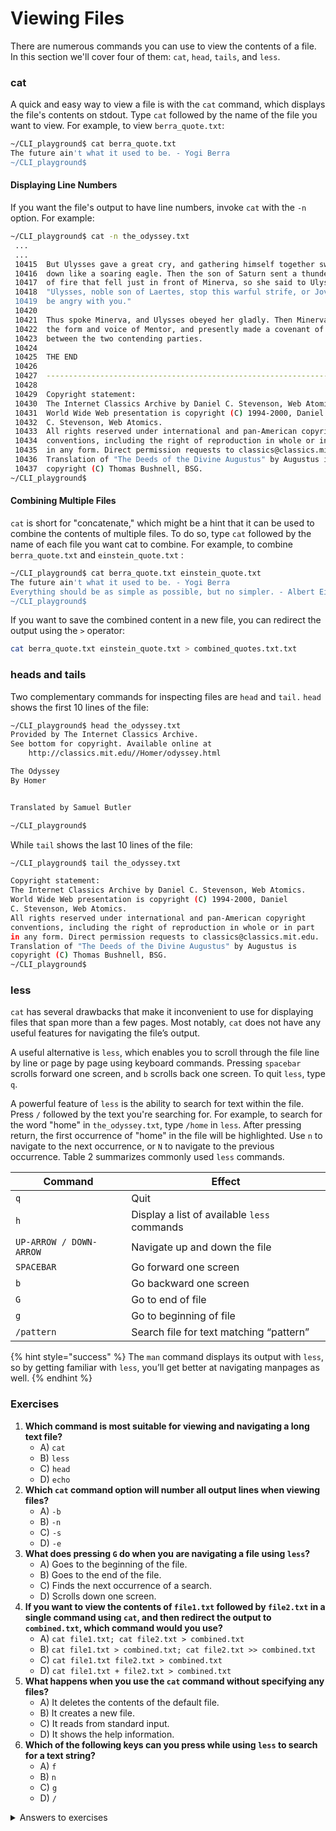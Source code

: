 # Viewing Files

There are numerous commands you can use to view the contents of a file. In this section we'll cover four of them: `cat`, `head`, `tails`, and `less`.&#x20;

### cat

A quick and easy way to view a file is with the `cat` command, which displays the file's contents on stdout. Type `cat` followed by the name of the file you want to view. For example, to view `berra_quote.txt`:

```bash
~/CLI_playground$ cat berra_quote.txt
The future ain't what it used to be. - Yogi Berra
~/CLI_playground$
```

#### **Displaying Line Numbers**

If you want the file's output to have line numbers, invoke `cat` with the `-n` option. For example:

```bash
~/CLI_playground$ cat -n the_odyssey.txt
 ...
 ...
 10415	But Ulysses gave a great cry, and gathering himself together swooped
 10416	down like a soaring eagle. Then the son of Saturn sent a thunderbolt
 10417	of fire that fell just in front of Minerva, so she said to Ulysses,
 10418	"Ulysses, noble son of Laertes, stop this warful strife, or Jove will
 10419	be angry with you." 
 10420	
 10421	Thus spoke Minerva, and Ulysses obeyed her gladly. Then Minerva assumed
 10422	the form and voice of Mentor, and presently made a covenant of peace
 10423	between the two contending parties. 
 10424	
 10425	THE END
 10426	
 10427	----------------------------------------------------------------------
 10428	
 10429	Copyright statement:
 10430	The Internet Classics Archive by Daniel C. Stevenson, Web Atomics.
 10431	World Wide Web presentation is copyright (C) 1994-2000, Daniel
 10432	C. Stevenson, Web Atomics.
 10433	All rights reserved under international and pan-American copyright
 10434	conventions, including the right of reproduction in whole or in part
 10435	in any form. Direct permission requests to classics@classics.mit.edu.
 10436	Translation of "The Deeds of the Divine Augustus" by Augustus is
 10437	copyright (C) Thomas Bushnell, BSG.
~/CLI_playground$
```

#### **Combining Multiple Files**

`cat` is short for "concatenate," which might be a hint that it can be used to combine the contents of multiple files. To do so, type `cat` followed by the name of each file you want cat to combine. For example, to combine `berra_quote.txt` and `einstein_quote.txt` :

```bash
~/CLI_playground$ cat berra_quote.txt einstein_quote.txt
The future ain't what it used to be. - Yogi Berra
Everything should be as simple as possible, but no simpler. - Albert Einstein
~/CLI_playground$
```

If you want to save the combined content in a new file, you can redirect the output using the `>` operator:&#x20;

```bash
cat berra_quote.txt einstein_quote.txt > combined_quotes.txt.txt
```

### heads and tails

Two complementary commands for inspecting files are `head` and `tail.` `head` shows the first 10 lines of the file:

```bash
~/CLI_playground$ head the_odyssey.txt 
Provided by The Internet Classics Archive.
See bottom for copyright. Available online at
    http://classics.mit.edu//Homer/odyssey.html

The Odyssey
By Homer


Translated by Samuel Butler

~/CLI_playground$ 
```

While `tail` shows the last 10 lines of the file:

```bash
~/CLI_playground$ tail the_odyssey.txt 

Copyright statement:
The Internet Classics Archive by Daniel C. Stevenson, Web Atomics.
World Wide Web presentation is copyright (C) 1994-2000, Daniel
C. Stevenson, Web Atomics.
All rights reserved under international and pan-American copyright
conventions, including the right of reproduction in whole or in part
in any form. Direct permission requests to classics@classics.mit.edu.
Translation of "The Deeds of the Divine Augustus" by Augustus is
copyright (C) Thomas Bushnell, BSG.
~/CLI_playground$
```

### less

`cat` has several drawbacks that make it inconvenient to use for displaying files that span more than a few pages. Most notably, `cat` does not have any useful features for navigating the file’s output.&#x20;

A useful alternative is `less`, which enables you to scroll through the file line by line or page by page using keyboard commands. Pressing `spacebar` scrolls forward one screen, and `b` scrolls back one screen. To quit `less`, type `q`.

A powerful feature of `less` is the ability to search for text within the file. Press `/` followed by the text you're searching for. For example, to search for the word "home" in `the_odyssey.txt`, type `/home` in `less`. After pressing return, the first occurrence of "home" in the file will be highlighted. Use `n` to navigate to the next occurrence, or `N` to navigate to the previous occurrence. Table 2 summarizes commonly used `less` commands.

| Command                 | Effect                                      |
| ----------------------- | ------------------------------------------- |
| `q`                     | Quit                                        |
| `h`                     | Display a list of available `less` commands |
| `UP-ARROW / DOWN-ARROW` | Navigate up and down the file               |
| `SPACEBAR`              | Go forward one screen                         |
| `b`                     | Go backward one screen                        |
| `G`                     | Go to end of file                           |
| `g`                     | Go to beginning of file                     |
| `/pattern`              | Search file for text matching “pattern”     |

{% hint style="success" %}
The `man` command displays its output with `less`, so by getting familiar with `less`, you’ll get better at navigating manpages as well.
{% endhint %}

### Exercises

1. **Which command is most suitable for viewing and navigating a long text file?**
   * A) `cat`
   * B) `less`
   * C) `head`
   * D) `echo`
2. **Which `cat` command option will number all output lines when viewing files?**
   * A) `-b`
   * B) `-n`
   * C) `-s`
   * D) `-e`
3. **What does pressing `G` do when you are navigating a file using `less`?**
   * A) Goes to the beginning of the file.
   * B) Goes to the end of the file.
   * C) Finds the next occurrence of a search.
   * D) Scrolls down one screen.
4. **If you want to view the contents of `file1.txt` followed by `file2.txt` in a single command using `cat`, and then redirect the output to `combined.txt`, which command would you use?**
   * A) `cat file1.txt; cat file2.txt > combined.txt`
   * B) `cat file1.txt > combined.txt; cat file2.txt >> combined.txt`
   * C) `cat file1.txt file2.txt > combined.txt`
   * D) `cat file1.txt + file2.txt > combined.txt`
5. **What happens when you use the `cat` command without specifying any files?**
   * A) It deletes the contents of the default file.
   * B) It creates a new file.
   * C) It reads from standard input.
   * D) It shows the help information.
6. **Which of the following keys can you press while using `less` to search for a text string?**
   * A) `f`
   * B) `n`
   * C) `g`
   * D) `/`

<details>

<summary>Answers to exercises</summary>

1. B
2. B
3. B
4. C
5. C
6. D

</details>
